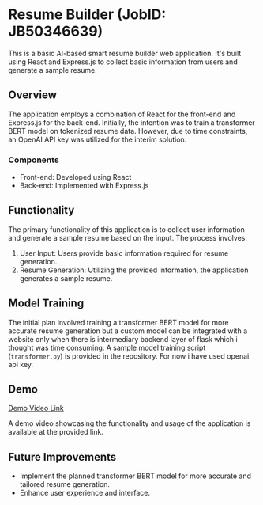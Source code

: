 <!DOCTYPE html>
<html>
<head>
  
</head>
<body>

  <h1>Resume Builder (JobID: JB50346639)</h1>
  <p>This is a basic AI-based smart resume builder web application. It's built using React and Express.js to collect basic information from users and generate a sample resume.</p>

  <h2>Overview</h2>
  <p>The application employs a combination of React for the front-end and Express.js for the back-end. Initially, the intention was to train a transformer BERT model on tokenized resume data. However, due to time constraints, an OpenAI API key was utilized for the interim solution.</p>

  <h3>Components</h3>
  <ul>
    <li>Front-end: Developed using React</li>
    <li>Back-end: Implemented with Express.js</li>
  </ul>

  <h2>Functionality</h2>
  <p>The primary functionality of this application is to collect user information and generate a sample resume based on the input. The process involves:</p>
  <ol>
    <li>User Input: Users provide basic information required for resume generation.</li>
    <li>Resume Generation: Utilizing the provided information, the application generates a sample resume.</li>
  </ol>

  <h2>Model Training</h2>
  <p>The initial plan involved training a transformer BERT model for more accurate resume generation but a custom model can be integrated with a website only when there is intermediary backend layer of flask which i thought was time consuming. A sample model training script (<code>transformer.py</code>) is provided in the repository. For now i have used openai api key.</p>

  <h2>Demo</h2>
  <p><a href="https://drive.google.com/file/d/1J_4DFS9vS0QtME7GAHe7kxsD_KzP1Uuw/view?usp=sharing">Demo Video Link</a></p>
  <p>A demo video showcasing the functionality and usage of the application is available at the provided link.</p>

  <h2>Future Improvements</h2>
  <ul>
    <li>Implement the planned transformer BERT model for more accurate and tailored resume generation.</li>
    <li>Enhance user experience and interface.</li>
  </ul>

</body>
</html>
